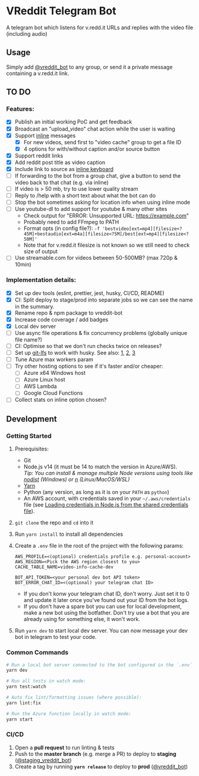 # VReddit Telegram Bot

A telegram bot which listens for v.redd.it URLs and replies with the video file (including audio)

## Usage

Simply add [@vreddit_bot](https://t.me/vreddit_bot) to any group, or send it a private message containing a v.redd.it link.

## TO DO

### Features:

- [x] Publish an initial working PoC and get feedback
- [x] Broadcast an "upload_video" chat action while the user is waiting
- [x] Support [inline](https://core.telegram.org/bots/api#inline-mode) messages
  - [x] For new videos, send first to "video cache" group to get a file ID
  - [x] 4 options for with/without caption and/or source button
- [x] Support reddit links
- [x] Add reddit post title as video caption
- [x] Include link to source as [inline keyboard](https://core.telegram.org/bots/2-0-intro#new-inline-keyboards)
- [ ] If forwarding to the bot from a group chat, give a button to send the video back to that chat (e.g. via inline)
- [ ] If video is > 50 mb, try to use lower quality stream
- [ ] Reply to /help with a short text about what the bot can do
- [ ] Stop the bot sometimes asking for location info when using inline mode
- [ ] Use youtube-dl to add support for youtube & many other sites
  - Check output for "ERROR: Unsupported URL: https://example.com"
  - Probably need to add FFmpeg to PATH
  - Format opts (in config file?): `-f 'bestvideo[ext=mp4][filesize<?45M]+bestaudio[ext=m4a][filesize<?5M]/best[ext=mp4][filesize<?50M]'`
  - Note that for v.redd.it filesize is not known so we still need to check size of output
- [ ] Use streamable.com for videos between 50-500MB? (max 720p & 10min)

### Implementation details:

- [x] Set up dev tools (eslint, prettier, jest, husky, CI/CD, README)
- [x] CI: Split deploy to stage/prod into separate jobs so we can see the name in the summary.
- [x] Rename repo & npm package to vreddit-bot
- [x] Increase code coverage / add badges
- [x] Local dev server
- [ ] Use async file operations & fix concurrency problems (globally unique file name?)
- [ ] CI: Optimise so that we don't run checks twice on releases?
- [ ] Set up [git-lfs](https://git-lfs.github.com/) to work with husky. See also: [1], [2], [3]
- [ ] Tune Azure max workers param
- [ ] Try other hosting options to see if it's faster and/or cheaper:
  - [ ] Azure x64 Windows host
  - [ ] Azure Linux host
  - [ ] AWS Lambda
  - [ ] Google Cloud Functions
- [ ] Collect stats on inline option chosen?

[1]: https://dev.to/mbelsky/pair-husky-with-git-lfs-in-your-javascript-project-2kh0
[2]: https://github.com/typicode/husky/issues/108
[3]: https://docs.github.com/en/free-pro-team@latest/github/managing-large-files/working-with-large-files

## Development

### Getting Started

1. Prerequisites:

   - Git
   - Node.js v14 (it must be 14 to match the version in Azure/AWS).  
      _Tip: You can install & manage multiple Node versions using tools like [nodist](https://github.com/nullivex/nodist) (Windows) or [n](https://github.com/tj/n) (Linux/MacOS/WSL)_
   - [Yarn](https://yarnpkg.com/)
   - Python (any version, as long as it is on your `PATH` as `python`)
   - An AWS account, with credentials saved in your `~/.aws/credentials` file (see [Loading credentials in Node.js from the shared credentials file](https://docs.aws.amazon.com/sdk-for-javascript/v3/developer-guide/loading-node-credentials-shared.html)).

1. `git clone` the repo and `cd` into it

1. Run `yarn install` to install all dependencies

1. Create a `.env` file in the root of the project with the following params:

   ```properties
   AWS_PROFILE=<(optional) credentials profile e.g. personal-account>
   AWS_REGION=<Pick the AWS region closest to you>
   CACHE_TABLE_NAME=video-info-cache-dev

   BOT_API_TOKEN=<your personal dev bot API token>
   BOT_ERROR_CHAT_ID=<(optional) your telegram chat ID>
   ```

   - If you don't konw your telegram chat ID, don't worry. Just set it to 0 and update it later once you've found out your ID from the bot logs.
   - If you don't have a spare bot you can use for local development, make a new bot using the botfather. Don't try use a bot that you are already using for something else, it won't work.

1. Run `yarn dev` to start local dev server. You can now message your dev bot in telegram to test your code.

### Common Commands

```sh
# Run a local bot server connected to the bot configured in the `.env` file:
yarn dev

# Run all tests in watch mode:
yarn test:watch

# Auto fix lint/formatting issues (where possible):
yarn lint:fix

# Run the Azure function locally in watch mode:
yarn start
```

### CI/CD

1. Open a **pull request** to run linting & tests
1. Push to the **master branch** (e.g. merge a PR) to deploy to **staging** ([@staging_vreddit_bot](https://t.me/staging_vreddit_bot))
1. Create a tag by running **`yarn release`** to deploy to **prod** ([@vreddit_bot](https://t.me/vreddit_bot))
